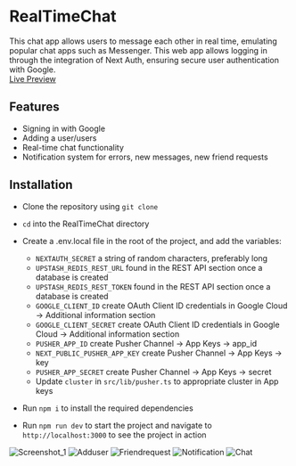 # RealTimeChat
This chat app allows users to message each other in real time, emulating popular chat apps such as Messenger. This web app allows logging in through the integration of Next Auth, ensuring secure user authentication with Google.  
[Live Preview](https://real-time-chat-orpin.vercel.app/)

## Features
* Signing in with Google
* Adding a user/users
* Real-time chat functionality
* Notification system for errors, new messages, new friend requests

## Installation
* Clone the repository using `git clone`
* `cd` into the RealTimeChat directory
* Create a .env.local file in the root of the project, and add the variables:
    * `NEXTAUTH_SECRET` a string of random characters, preferably long
    * `UPSTASH_REDIS_REST_URL` found in the REST API section once a database is created
    * `UPSTASH_REDIS_REST_TOKEN` found in the REST API section once a database is created
    * `GOOGLE_CLIENT_ID` create OAuth Client ID credentials in Google Cloud -> Additional information section
    * `GOOGLE_CLIENT_SECRET` create OAuth Client ID credentials in Google Cloud -> Additional information section
    * `PUSHER_APP_ID` create Pusher Channel -> App Keys -> app_id
    * `NEXT_PUBLIC_PUSHER_APP_KEY` create Pusher Channel -> App Keys -> key
    * `PUSHER_APP_SECRET` create Pusher Channel -> App Keys -> secret
    * Update `cluster` in `src/lib/pusher.ts` to appropriate cluster in App keys

* Run `npm i` to install the required dependencies
* Run `npm run dev` to start the project and navigate to `http://localhost:3000` to see the project in action 


![Screenshot_1](https://github.com/user-attachments/assets/d1e3e633-41a4-4958-93ae-1599865a5828)
![Adduser](https://github.com/user-attachments/assets/96b0dc24-831c-47f9-9aba-3abc54b54f3e)
![Friendrequest](https://github.com/user-attachments/assets/312c88a0-432f-46f4-a248-f2deed32eeff)
![Notification](https://github.com/user-attachments/assets/d709b9cf-31f8-4995-885f-b710759f33d9)
![Chat](https://github.com/user-attachments/assets/e2b90279-8ce5-4d08-afa9-b1d1f74cb53a)


